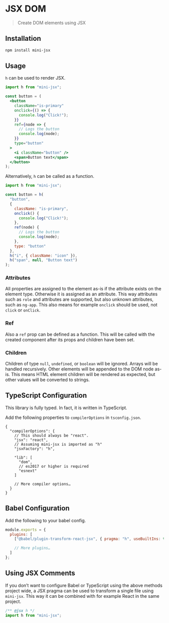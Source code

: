 # JSX DOM

> Create DOM elements using JSX

## Installation

```sh
npm install mini-jsx
```

## Usage

`h` can be used to render JSX.

```jsx
import h from "mini-jsx";

const button = (
  <button
    className="is-primary"
    onclick={() => {
      console.log("Click!");
    }}
    ref={node => {
      // Logs the button
      console.log(node);
    }}
    type="button"
  >
    <i className="button" />
    <span>Button text</span>
  </button>
);
```

Alternatively, `h` can be called as a function.

```js
import h from "mini-jsx";

const button = h(
  "button",
  {
    className: "is-primary",
    onclick() {
      console.log("Click!");
    },
    ref(node) {
      // Logs the button
      console.log(node);
    },
    type: "button"
  },
  h("i", { className: "icon" }),
  h("span", null, "Button text")
);
```

### Attributes

All properties are assigned to the element as-is if the attribute exists on the element type.
Otherwise it is assigned as an attribute. This way attributes such as `role` and attributes are
supported, but also unknown attributes, such as `ng-app`. This also means for example `onclick`
should be used, not `click` or `onClick`.

### Ref

Also a `ref` prop can be defined as a function. This will be called with the created component after
its props and children have been set.

### Children

Children of type `null`, `undefined`, or `boolean` will be ignored. Arrays will be handled
recursively. Other elements will be appended to the DOM node as-is. This means HTML element children
will be rendered as expected, but other values will be converted to strings.

## TypeScript Configuration

This library is fully typed. In fact, it is written in TypeScript.

Add the following properties to `compilerOptions` in `tsconfig.json`.

```jsonc
{
  "compilerOptions": {
    // This should always be "react".
    "jsx": "react",
    // Assuming mini-jsx is imported as "h"
    "jsxFactory": "h",

    "lib": [
      "dom",
      // es2017 or higher is required
      "esnext"
    ]

    // More compiler options…
  }
}
```

## Babel Configuration

Add the following to your babel config.

```js
module.exports = {
  plugins: [
    ["@babel/plugin-transform-react-jsx", { pragma: "h", useBuiltIns: true }]

    // More plugins…
  ]
};
```

## Using JSX Comments

If you don’t want to configure Babel or TypeScript using the above methods project wide, a JSX
pragma can be used to transform a single file using `mini-jsx`. This way it can be combined with for
example React in the same project.

```js
/** @jsx h */
import h from "mini-jsx";
```
